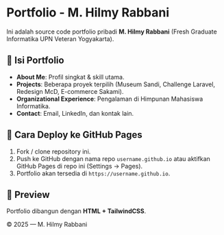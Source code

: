# Portfolio - M. Hilmy Rabbani

Ini adalah source code portfolio pribadi **M. Hilmy Rabbani** (Fresh Graduate Informatika UPN Veteran Yogyakarta).

## 🔹 Isi Portfolio
- **About Me**: Profil singkat & skill utama.
- **Projects**: Beberapa proyek terpilih (Museum Sandi, Challenge Laravel, Redesign McD, E-commerce Sakami).
- **Organizational Experience**: Pengalaman di Himpunan Mahasiswa Informatika.
- **Contact**: Email, LinkedIn, dan kontak lain.

## 🔹 Cara Deploy ke GitHub Pages
1. Fork / clone repository ini.
2. Push ke GitHub dengan nama repo `username.github.io` atau aktifkan GitHub Pages di repo ini (Settings → Pages).
3. Portfolio akan tersedia di `https://username.github.io`.

## 🔹 Preview
Portfolio dibangun dengan **HTML + TailwindCSS**.

© 2025 — M. Hilmy Rabbani
